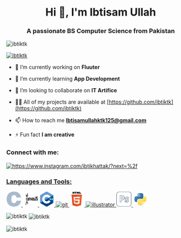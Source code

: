 <h1 align="center">Hi 👋, I'm Ibtisam Ullah</h1>
<h3 align="center">A passionate BS Computer Science from Pakistan</h3>

<p align="left"> <img src="https://komarev.com/ghpvc/?username=ibtiktk&label=Profile%20views&color=0e75b6&style=flat" alt="ibtiktk" /> </p>

<p align="left"> <a href="https://github.com/ryo-ma/github-profile-trophy"><img src="https://github-profile-trophy.vercel.app/?username=ibtiktk" alt="ibtiktk" /></a> </p>

- 🔭 I’m currently working on **Fluuter**

- 🌱 I’m currently learning **App Development**

- 👯 I’m looking to collaborate on **IT Artifice**

- 👨‍💻 All of my projects are available at [https://github.com/ibtiktk](https://github.com/ibtiktk)

- 📫 How to reach me **Ibtisamullahktk125@gmail.com**

- ⚡ Fun fact **I am creative**

<h3 align="left">Connect with me:</h3>
<p align="left">
<a href="https://instagram.com/https://www.instagram.com/ibtisamukk/?next=%2f" target="blank"><img align="center" src="https://raw.githubusercontent.com/rahuldkjain/github-profile-readme-generator/master/src/images/icons/Social/instagram.svg" alt="https://www.instagram.com/ibtikhattak/?next=%2f" height="30" width="40" /></a>
  <a href="https://www.linkedin.com/in/ibtisam-ullah-b6572a322/" /a>
</p>

<h3 align="left">Languages and Tools:</h3>
<p align="left"> <a href="https://www.cprogramming.com/" target="_blank" rel="noreferrer"> <img src="https://raw.githubusercontent.com/devicons/devicon/master/icons/c/c-original.svg" alt="c" width="40" height="40"/> </a> <a href="https://canvasjs.com" target="_blank" rel="noreferrer"> <img src="https://raw.githubusercontent.com/Hardik0307/Hardik0307/master/assets/canvasjs-charts.svg" alt="canvasjs" width="40" height="40"/> </a> <a href="https://www.w3schools.com/cpp/" target="_blank" rel="noreferrer"> <img src="https://raw.githubusercontent.com/devicons/devicon/master/icons/cplusplus/cplusplus-original.svg" alt="cplusplus" width="40" height="40"/> </a> <a href="https://git-scm.com/" target="_blank" rel="noreferrer"> <img src="https://www.vectorlogo.zone/logos/git-scm/git-scm-icon.svg" alt="git" width="40" height="40"/> </a> <a href="https://www.w3.org/html/" target="_blank" rel="noreferrer"> <img src="https://raw.githubusercontent.com/devicons/devicon/master/icons/html5/html5-original-wordmark.svg" alt="html5" width="40" height="40"/> </a> <a href="https://www.adobe.com/in/products/illustrator.html" target="_blank" rel="noreferrer"> <img src="https://www.vectorlogo.zone/logos/adobe_illustrator/adobe_illustrator-icon.svg" alt="illustrator" width="40" height="40"/> </a> <a href="https://www.photoshop.com/en" target="_blank" rel="noreferrer"> <img src="https://raw.githubusercontent.com/devicons/devicon/master/icons/photoshop/photoshop-line.svg" alt="photoshop" width="40" height="40"/> </a> <a href="https://www.python.org" target="_blank" rel="noreferrer"> <img src="https://raw.githubusercontent.com/devicons/devicon/master/icons/python/python-original.svg" alt="python" width="40" height="40"/> </a> </p>

<p><img align="left" src="https://github-readme-stats.vercel.app/api/top-langs?username=ibtiktk&show_icons=true&locale=en&layout=compact" alt="ibtiktk" /></p>

<p>&nbsp;<img align="center" src="https://github-readme-stats.vercel.app/api?username=ibtiktk&show_icons=true&locale=en" alt="ibtiktk" /></p>

<p><img align="center" src="https://github-readme-streak-stats.herokuapp.com/?user=ibtiktk&" alt="ibtiktk" /></p>
